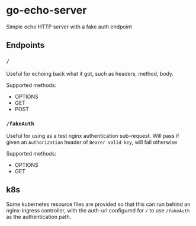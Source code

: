 # go-echo-server

Simple echo HTTP server with a fake auth endpoint

## Endpoints

### `/`

Useful for echoing back what it got, such as headers, method, body.

Supported methods:

- OPTIONS
- GET
- POST


### `/fakeAuth`

Useful for using as a test nginx authentication sub-request. Will pass if given an `Authorization` header of `Bearer valid-key`, will fail otherwise

Supported methods:

- OPTIONS
- GET

## k8s

Some kubernetes resource files are provided so that this can run behind an nginx-ingress controller, with the auth-url configured for `/` to use `/fakeAuth` as the authentication path.